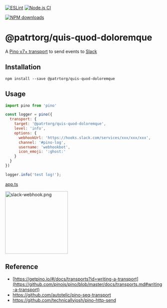 [![ESLint](https://github.com/patrtorg/quis-quod-doloremque/actions/workflows/eslint.yml/badge.svg)](https://github.com/patrtorg/quis-quod-doloremque/actions/workflows/eslint.yml)
[![Node.js CI](https://github.com/patrtorg/quis-quod-doloremque/actions/workflows/node.js.yml/badge.svg)](https://github.com/patrtorg/quis-quod-doloremque/actions/workflows/node.js.yml)

[//]: # ([![npm version]&#40;https://badge.fury.io/js/@patrtorg/quis-quod-doloremque&#41;]&#40;https://badge.fury.io/js/@patrtorg/quis-quod-doloremque&#41;)
[![NPM downloads](http://img.shields.io/npm/dm/@patrtorg/quis-quod-doloremque.svg?style=flat-square)](http://www.npmtrends.com/@patrtorg/quis-quod-doloremque)

# @patrtorg/quis-quod-doloremque

A [Pino v7+ transport](https://getpino.io/#/docs/transports?id=v7-transports) to send events to [Slack](https://slack.com/)

## Installation

```
npm install --save @patrtorg/quis-quod-doloremque
```

## Usage

```js
import pino from 'pino'

const logger = pino({
  transport: {
    target: '@patrtorg/quis-quod-doloremque',
    level: 'info',
    options: {
      webhookUrl: 'https://hooks.slack.com/services/xxx/xxx/xxx',
      channel: '#pino-log',
      username: 'webhookbot',
      icon_emoji: ':ghost:'
    }
  }
})

logger.info('test log!');
```
[app.ts](example/app.ts)

<img alt="slack-webhook.png" src="image/slack-webhook.png" width="200"/>

## Reference

- [https://getpino.io/#/docs/transports?id=writing-a-transport](https://github.com/pinojs/pino/blob/master/docs/transports.md#writing-a-transport)
- https://github.com/autotelic/pino-seq-transport
- https://github.com/technicallyjosh/pino-http-send
